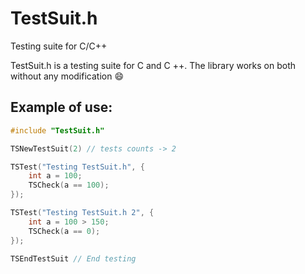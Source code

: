 # TestSuit.h
Testing suite for C/C++

TestSuit.h is a testing suite for C and C ++.
The library works on both without any modification :smile:

## Example of use:
```c
#include "TestSuit.h"

TSNewTestSuit(2) // tests counts -> 2

TSTest("Testing TestSuit.h", {
	int a = 100;
	TSCheck(a == 100);
});

TSTest("Testing TestSuit.h 2", {
	int a = 100 > 150;
	TSCheck(a == 0);
});

TSEndTestSuit // End testing

```

